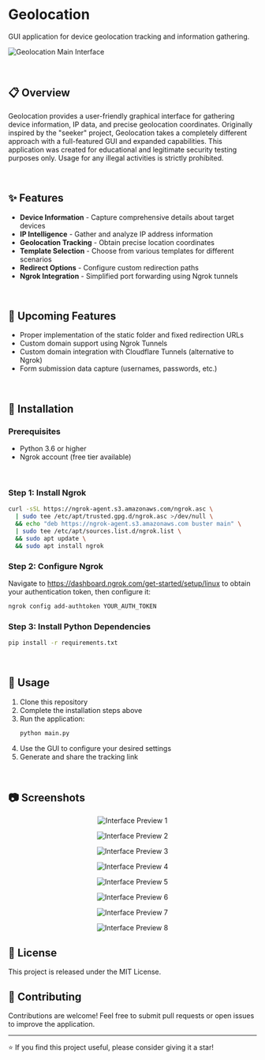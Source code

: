 # Geolocation

GUI application for device geolocation tracking and information gathering.

![Geolocation Main Interface](https://github.com/user-attachments/assets/ce52ecd0-9a26-4876-a6fd-8f68492c78f7)

<br>

## 📋 Overview

Geolocation provides a user-friendly graphical interface for gathering device information, IP data, and precise geolocation coordinates. Originally inspired by the "seeker" project, Geolocation takes a completely different approach with a full-featured GUI and expanded capabilities. This application was created for educational and legitimate security testing purposes only. Usage for any illegal activities is strictly prohibited.

<br>

## ✨ Features

- **Device Information** - Capture comprehensive details about target devices
- **IP Intelligence** - Gather and analyze IP address information
- **Geolocation Tracking** - Obtain precise location coordinates
- **Template Selection** - Choose from various templates for different scenarios
- **Redirect Options** - Configure custom redirection paths
- **Ngrok Integration** - Simplified port forwarding using Ngrok tunnels

<br>

## 🚀 Upcoming Features

- Proper implementation of the static folder and fixed redirection URLs
- Custom domain support using Ngrok Tunnels
- Custom domain integration with Cloudflare Tunnels (alternative to Ngrok)
- Form submission data capture (usernames, passwords, etc.)

<br>

## 🔧 Installation

### Prerequisites

- Python 3.6 or higher
- Ngrok account (free tier available)

<br>

### Step 1: Install Ngrok

```bash
curl -sSL https://ngrok-agent.s3.amazonaws.com/ngrok.asc \
  | sudo tee /etc/apt/trusted.gpg.d/ngrok.asc >/dev/null \
  && echo "deb https://ngrok-agent.s3.amazonaws.com buster main" \
  | sudo tee /etc/apt/sources.list.d/ngrok.list \
  && sudo apt update \
  && sudo apt install ngrok
```

### Step 2: Configure Ngrok

Navigate to https://dashboard.ngrok.com/get-started/setup/linux to obtain your authentication token, then configure it:

```bash
ngrok config add-authtoken YOUR_AUTH_TOKEN
```

### Step 3: Install Python Dependencies

```bash
pip install -r requirements.txt
```

<br>

## 📖 Usage

1. Clone this repository
2. Complete the installation steps above
3. Run the application:
   ```bash
   python main.py
   ```
4. Use the GUI to configure your desired settings
5. Generate and share the tracking link

<br>

## 📷 Screenshots

<div align="center">

![Interface Preview 1](https://github.com/user-attachments/assets/745656e6-ec48-411d-ba56-5a3e6671a771)

![Interface Preview 2](https://github.com/user-attachments/assets/60fa16f9-5baf-496a-bfe2-c2f2cba8af82)

![Interface Preview 3](https://github.com/user-attachments/assets/9aca9432-3448-4e69-9a96-432256157379)

![Interface Preview 4](https://github.com/user-attachments/assets/9b1cc64d-249c-4e0f-9879-b7e6bf252ebf)

![Interface Preview 5](https://github.com/user-attachments/assets/44a46a31-7264-41c8-81a5-edf454ef5200)

![Interface Preview 6](https://github.com/user-attachments/assets/b79af873-1552-4177-9b5f-b739065aa91d)

![Interface Preview 7](https://github.com/user-attachments/assets/5a61d232-057c-46af-bf07-7e9c8eb3264d)

![Interface Preview 8](https://github.com/user-attachments/assets/da573c0f-5afe-4a2a-8588-07b557cdb6be)

</div>

## 📝 License

This project is released under the MIT License.

## 🤝 Contributing

Contributions are welcome! Feel free to submit pull requests or open issues to improve the application.

---

⭐ If you find this project useful, please consider giving it a star!
